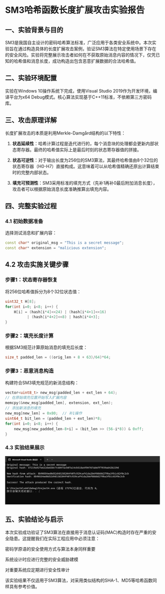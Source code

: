 # SM3哈希函数长度扩展攻击实验报告

## 一、实验背景与目的

SM3是我国自主设计的密码哈希算法标准，广泛应用于各类安全系统中。本次实验旨在通过构造具体的长度扩展攻击案例，验证SM3算法在特定使用场景下存在的安全风险。实验将完整展示攻击者如何在不获取原始消息内容的情况下，仅凭已知的哈希值和消息长度，成功构造出包含恶意扩展数据的合法哈希值。

## 二、实验环境配置

实验在Windows 10操作系统下完成，使用Visual Studio 2019作为开发环境，编译平台为x64 Debug模式。核心算法实现基于C++11标准，不依赖第三方密码库。

## 三、攻击原理详解

长度扩展攻击的本质是利用Merkle-Damgård结构的以下特性：

1. **状态延续性**：哈希计算过程是迭代进行的，每个消息块的处理都会更新内部状态寄存器。最终的哈希值实际上是最后时刻的状态寄存器值的拼接。

2. **状态可逆性**：对于输出长度为256位的SM3算法，其最终哈希值由8个32位的状态寄存器（H0-H7）直接构成。这意味着可以从哈希值精确还原出计算结束时的完整内部状态。

3. **填充可预测性**：SM3采用标准的填充方式（先补1再补0最后附加消息长度），攻击者可以根据原始消息长度准确推算出填充内容。

## 四、完整实验过程

### 4.1 初始数据准备

选择测试消息和扩展内容：

```cpp
const char* original_msg = "This is a secret message";
const char* extension = "malicious extension";
```

## 4.2 攻击实施关键步骤

### 步骤1：状态寄存器恢复

将256位哈希值拆分为8个32位状态值：

```cpp
uint32_t H[8];
for(int i=0; i<8; i++) {
    H[i] = (hash[i*4]<<24) | (hash[i*4+1]<<16)
          | (hash[i*4+2]<<8) | hash[i*4+3];
}
```

### 步骤2：填充长度计算

根据SM3规范计算原始消息的填充后长度：

```cpp
size_t padded_len = ((orig_len + 8 + 63)/64)*64;
```

### 步骤3：恶意消息构造

构建符合SM3填充规范的新消息结构：

```cpp
vector<uint8_t> new_msg(padded_len + ext_len + 64);
// 在原始填充位置开始写入扩展内容
memcpy(&new_msg[padded_len], extension, ext_len);
// 添加新消息的填充
new_msg[new_len] = 0x80;  // 补1操作
uint64_t bit_len = (padded_len + ext_len)*8;
for(int i=0; i<8; i++) {
    new_msg[new_padded_len-8+i] = (bit_len >> (56-i*8)) & 0xff;
}

```

### 4.3 实验结果展示
![测试结果对比图](屏幕截图%202025-08-10%20223639.png)  


## 五、实验结论与启示
本次实验成功验证了SM3算法在直接用于消息认证码(MAC)构造时存在严重的安全隐患。这提醒我们在实际工程应用中必须注意：

密码学原语的安全使用方式与算法本身同样重要

系统设计时应进行完整的安全威胁建模

对重要系统应定期进行安全性审计

该实验结果不仅适用于SM3算法，对采用类似结构的SHA-1、MD5等哈希函数同样具有参考价值。


